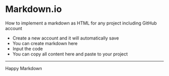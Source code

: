 # Markdown.io

How to implement a markdown as HTML for any project including GitHub account

* Create a new account and it will automatically save
* You can create markdown here
* Input the code
* You can copy all content here and paste to your project
---

Happy Markdown